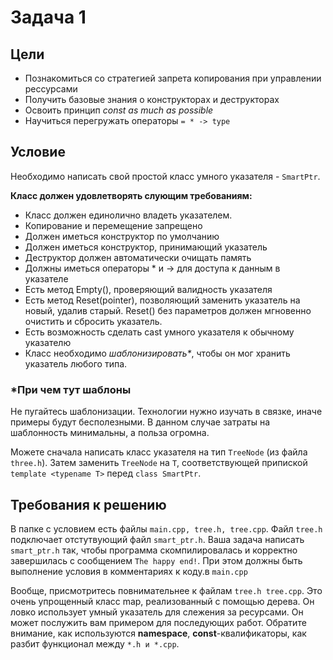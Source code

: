 # Задача 1
## Цели

- Познакомиться со стратегией запрета копирования при управлении рессурсами
- Получить базовые знания о конструкторах и деструкторах
- Освоить принцип *const as much as possible*
- Научиться перегружать операторы `= * -> type`

## Условие

Необходимо написать свой простой класс умного указателя - `SmartPtr`.

**Класс должен удовлетворять слующим требованиям:**

- Класс должен единолично владеть указателем.
- Копирование и перемещение запрещено
- Должен иметься конструктор по умолчанию
- Должен иметься конструктор, принимающий указатель
- Деструктор должен автоматически очищать память
- Должны иметься операторы * и -> для доступа к данным в указателе
- Есть метод Empty(), проверяющий валидность указателя
- Есть метод Reset(pointer), позволяющий заменить указатель на новый, удалив старый. Reset() без параметров должен мгновенно очистить и сбросить указатель.  
- Есть возможность сделать cast умного указателя к обычному указателю
- Класс необходимо *шаблонизировать\**, чтобы он мог хранить указатель любого типа. 

### \*При чем тут шаблоны
Не пугайтесь шаблонизации. Технологии нужно изучать в связке, иначе примеры будут бесполезными. В данном случае затраты на шаблонность минимальны, а польза огромна.

Можете сначала написать класс указателя на тип `TreeNode` (из файла `three.h`). Затем заменить `TreeNode` на `T`, соответствующей припиской `template <typename T>` перед `class SmartPtr`.

## Требования к решению

В папке с условием есть файлы `main.cpp, tree.h, tree.cpp`. Файл `tree.h` подключает отстутвующий файл `smart_ptr.h`. Ваша задача написать `smart_ptr.h` так, чтобы программа скомпилировалась и корректно завершилась с сообщением `The happy end!`. При этом должны быть выполнение условия в комментариях к коду.в `main.cpp`

Вообще, присмотритесь повнимательнее к файлам `tree.h tree.cpp`. Это очень упрощенный класс map, реализованный с помощью дерева. Он ловко использует умный указатель для слежения за ресурсами. Он может послужить вам примером для последующих работ. Обратите внимание, как используются **namespace**, **const**-квалификаторы, как разбит функционал между `*.h и *.cpp`.

